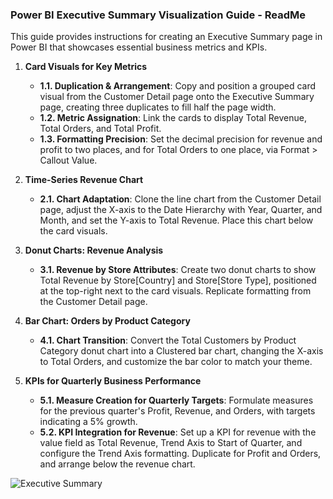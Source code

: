 ### **Power BI Executive Summary Visualization Guide - ReadMe**

This guide provides instructions for creating an Executive Summary page in Power BI that showcases essential business metrics and KPIs.

1. **Card Visuals for Key Metrics**
   - **1.1. Duplication & Arrangement**: Copy and position a grouped card visual from the Customer Detail page onto the Executive Summary page, creating three duplicates to fill half the page width.
   - **1.2. Metric Assignation**: Link the cards to display Total Revenue, Total Orders, and Total Profit.
   - **1.3. Formatting Precision**: Set the decimal precision for revenue and profit to two places, and for Total Orders to one place, via Format > Callout Value.

2. **Time-Series Revenue Chart**
   - **2.1. Chart Adaptation**: Clone the line chart from the Customer Detail page, adjust the X-axis to the Date Hierarchy with Year, Quarter, and Month, and set the Y-axis to Total Revenue. Place this chart below the card visuals.

3. **Donut Charts: Revenue Analysis**
   - **3.1. Revenue by Store Attributes**: Create two donut charts to show Total Revenue by Store[Country] and Store[Store Type], positioned at the top-right next to the card visuals. Replicate formatting from the Customer Detail page.

4. **Bar Chart: Orders by Product Category**
   - **4.1. Chart Transition**: Convert the Total Customers by Product Category donut chart into a Clustered bar chart, changing the X-axis to Total Orders, and customize the bar color to match your theme.

5. **KPIs for Quarterly Business Performance**
   - **5.1. Measure Creation for Quarterly Targets**: Formulate measures for the previous quarter's Profit, Revenue, and Orders, with targets indicating a 5% growth.
   - **5.2. KPI Integration for Revenue**: Set up a KPI for revenue with the value field as Total Revenue, Trend Axis to Start of Quarter, and configure the Trend Axis formatting. Duplicate for Profit and Orders, and arrange below the revenue chart.

![Executive Summary ](https://github.com/github8585/data-analytics-power-bi-report/assets/55400003/4f7beb2d-8415-428e-8f6d-8269379d2d18)
